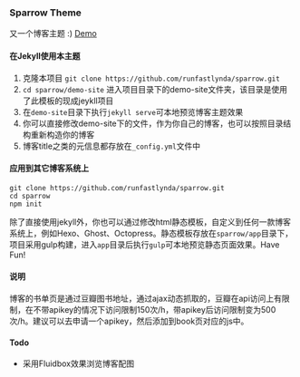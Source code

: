 ### Sparrow Theme

又一个博客主题 :) [Demo](http://runfastlynda.com)


#### 在Jekyll使用本主题

1. 克隆本项目 `git clone https://github.com/runfastlynda/sparrow.git`
2. `cd sparrow/demo-site` 进入项目目录下的demo-site文件夹，该目录是使用了此模板的现成jeykll项目
3. 在`demo-site`目录下执行`jekyll serve`可本地预览博客主题效果
3. 你可以直接修改demo-site下的文件，作为你自己的博客，也可以按照目录结构重新构造你的博客
4. 博客title之类的元信息都存放在`_config.yml`文件中

#### 应用到其它博客系统上

```
git clone https://github.com/runfastlynda/sparrow.git
cd sparrow
npm init
```

除了直接使用jekyll外，你也可以通过修改html静态模板，自定义到任何一款博客系统上，例如Hexo、Ghost、Octopress。静态模板存放在`sparrow/app`目录下，项目采用gulp构建，进入`app`目录后执行`gulp`可本地预览静态页面效果。Have Fun!


#### 说明

博客的书单页是通过豆瓣图书地址，通过ajax动态抓取的，豆瓣在api访问上有限制，在不带apikey的情况下访问限制150次/h，带apikey后访问限制变为500次/h。建议可以去申请一个apikey，然后添加到book页对应的js中。

#### Todo

+ 采用Fluidbox效果浏览博客配图
